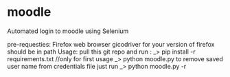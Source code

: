 # moodle
Automated login to moodle using Selenium

pre-requesties:
      Firefox web browser
      gicodriver for your version of firefox should be in path
Usage:
      pull this git repo and run : 
      _> pip install -r requirements.txt //only for first usage
      _> python moodle.py
      to remove saved user name from credentials file just run  _> python moodle.py -r
      
